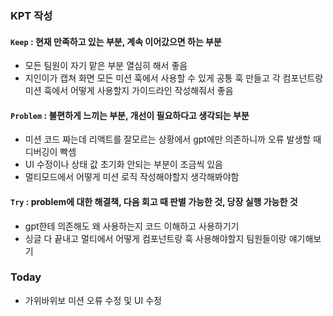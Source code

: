 
### KPT 작성

#### `Keep` : 현재 만족하고 있는 부분, 계속 이어갔으면 하는 부분

- 모든 팀원이 자기 맡은 부분 열심히 해서 좋음 
- 지인이가 캡쳐 화면 모든 미션 훅에서 사용할 수 있게 공통 훅 만들고 각 컴포넌트랑 미션 훅에서 어떻게 사용할지
가이드라인 작성해줘서 좋음

#### `Problem` : 불편하게 느끼는 부분, 개선이 필요하다고 생각되는 부분
- 미션 코드 짜는데 리액트를 잘모르는 상황에서 gpt에만 의존하니까 오류 발생할 때 디버깅이 빡셈
-  UI 수정이나 상태 값 초기화 안되는 부분이 조금씩 있음
- 멀티모드에서 어떻게 미션 로직 작성해야할지 생각해봐야함



#### `Try` : problem에 대한 해결책, 다음 회고 때 판별 가능한 것, 당장 실행 가능한 것

- gpt한테 의존해도 왜 사용하는지 코드 이해하고 사용하기기
- 싱글 다 끝내고 멀티에서 어떻게 컴포넌트랑 훅 사용해야할지 팀원들이랑 얘기해보기

### Today
- 가위바위보 미션 오류 수정 및 UI 수정













